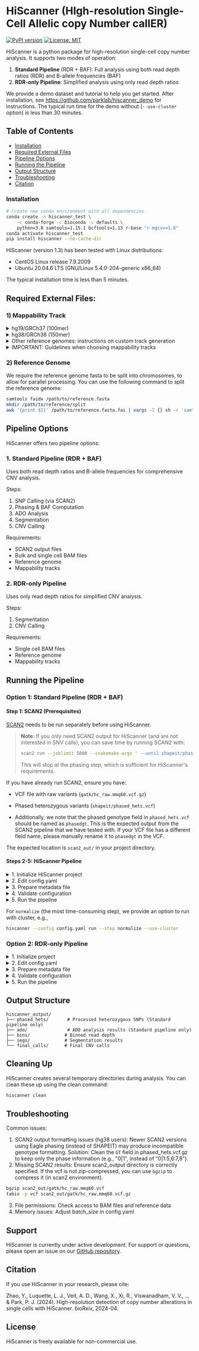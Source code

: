 # HiScanner (HIgh-resolution Single-Cell Allelic copy Number callER)
[![PyPI version](https://badge.fury.io/py/hiscanner.svg)](https://badge.fury.io/py/hiscanner)
[![License: MIT](https://img.shields.io/badge/License-MIT-yellow.svg)](https://opensource.org/licenses/MIT)

HiScanner is a python package for high-resolution single-cell copy number analysis. It supports two modes of operation:

1. **Standard Pipeline** (RDR + BAF): Full analysis using both read depth ratios (RDR) and B-allele frequencies (BAF)
2. **RDR-only Pipeline**: Simplified analysis using only read depth ratios

We provide a demo dataset and tutorial to help you get started. After installation, see https://github.com/parklab/hiscanner_demo for instructions. The typical run time for the demo without (`--use-cluster` option) is less than 30 minutes.

## Table of Contents

- [Installation](#installation)
- [Required External Files](#required-external-files)
- [Pipeline Options](#pipeline-options)
- [Running the Pipeline](#running-the-pipeline)
- [Output Structure](#output-structure)
- [Troubleshooting](#troubleshooting)
- [Citation](#citation)

### Installation
```bash
# Create new conda environment with all dependencies
conda create -n hiscanner_test \
    -c conda-forge -c bioconda -c defaults \
    python=3.8 samtools=1.15.1 bcftools=1.13 r-base "r-mgcv>=1.8"
conda activate hiscanner_test
pip install hiscanner --no-cache-dir
```

HiScanner (version 1.3) has been tested with Linux distributions:
- CentOS Linux release 7.9.2009
- Ubuntu 20.04.6 LTS (GNU/Linux 5.4.0-204-generic x86_64)

The typical installation time is less than 5 minutes.


## Required External Files: 

### 1) Mappability Track
<details>
<summary>hg19/GRCh37 (100mer) </summary>

```bash
wget https://www.math.pku.edu.cn/teachers/xirb/downloads/software/BICseq2/Mappability/hg19CRG.100bp.tar.gz --no-check-certificate
tar -xvzf hg19CRG.100bp.tar.gz
```
</details>

<details>
<summary>hg38/GRCh38 (150mer)</summary>

Download from: https://doi.org/10.6084/m9.figshare.28370357.v1

</details>

<details>
<summary>Other reference genomes: instructions on custom track generation</summary>

For other genomes/read length configurations, follow instructions at [CGAP Annotations](https://cgap-annotations.readthedocs.io/en/latest/bic-seq2_mappability.html) to generate mappability tracks.
</details>

<details>
<summary>IMPORTANT: Guidelines when choosing mappability tracks</summary>

- **Shorter mappability track (e.g., 100bp) with longer reads (e.g., 150bp)**: Valid but conservative (some uniquely mappable regions may be missed)
- **Longer mappability track (e.g., 150bp) with shorter reads (e.g., 100bp)**: Not valid, will cause false positives
</details>

### 2) Reference Genome
We require the reference genome fasta to be split into chromosomes, to allow for parallel processing. You can use the following command to split the reference genome:
```bash
samtools faidx /path/to/reference.fasta
mkdir /path/to/reference/split
awk '{print $1}' /path/to/reference.fasta.fai | xargs -I {} sh -c 'samtools faidx /path/to/reference.fasta {} > /path/to/reference/split/{}.fasta'
```


## Pipeline Options

HiScanner offers two pipeline options:

### 1. Standard Pipeline (RDR + BAF)
Uses both read depth ratios and B-allele frequencies for comprehensive CNV analysis.

Steps:
1. SNP Calling (via SCAN2)
2. Phasing & BAF Computation
3. ADO Analysis
4. Segmentation
5. CNV Calling

Requirements:
- SCAN2 output files
- Bulk and single cell BAM files
- Reference genome
- Mappability tracks

### 2. RDR-only Pipeline
Uses only read depth ratios for simplified CNV analysis.

Steps:
1. Segmentation
2. CNV Calling

Requirements:
- Single cell BAM files
- Reference genome
- Mappability tracks

## Running the Pipeline

### Option 1: Standard Pipeline (RDR + BAF)


#### Step 1: SCAN2 (Prerequisites)

[SCAN2](https://github.com/parklab/SCAN2) needs to be run separately before using HiScanner. 

> **Note**: If you only need SCAN2 output for HiScanner (and are not interested in SNV calls), you can save time by running SCAN2 with:
> ```bash
> scan2 run --joblimit 5000 --snakemake-args ' --until shapeit/phased_hets.vcf.gz --latency-wait 120'
> ```
> This will stop at the phasing step, which is sufficient for HiScanner's requirements.

If you have already run SCAN2, ensure you have:
- VCF file with raw variants (`gatk/hc_raw.mmq60.vcf.gz`)
- Phased heterozygous variants (`shapeit/phased_hets.vcf`)

- Additionally, we note that the phased genotype field in `phased_hets.vcf` should be named as `phasedgt`. This is the expected output from the SCAN2 pipeline that we have tested with. If your VCF file has a different field name, please manually rename it to `phasedgt` in the VCF.

The expected location is `scan2_out/` in your project directory.

#### Steps 2-5: HiScanner Pipeline
<details>
<summary>1. Initialize HiScanner project</summary>

```bash
hiscanner init --output ./my_project
cd my_project
```
</details>

<details>
<summary>2. Edit config.yaml</summary>

Edit with your paths and parameters
</details>

<details>
<summary>3. Prepare metadata file</summary>

Must contain the following columns:
```
bamID    bam    singlecell
bulk1    /path/to/bulk.bam    N
cell1    /path/to/cell1.bam   Y 
cell2    /path/to/cell2.bam   Y
```
</details>

<details>
<summary>4. Validate configuration</summary>

```bash
hiscanner validate
```
</details>

<details>
<summary>5. Run the pipeline</summary>

```bash
hiscanner run --step snp      # Check SCAN2 results
hiscanner run --step phase    # Process SCAN2 results
hiscanner run --step ado      # ADO analysis to identify optimal bin size
hiscanner run --step normalize # Normalize read depth ratios
hiscanner run --step segment  # Segmentation
hiscanner run --step cnv      # CNV calling

# Or run all steps at once:
hiscanner run --step all
```
</details>

For ```normalize``` (the most time-consuming step), we provide an option to run with cluster, e.g., 
```bash
hiscanner --config config.yaml run --step normalize --use-cluster
```

### Option 2: RDR-only Pipeline
<details>
<summary>1. Initialize project</summary>

```bash
hiscanner init --output ./my_project
cd my_project
```
</details>

<details>
<summary>2. Edit config.yaml</summary>

- Set `rdr_only: true`
- Configure paths and parameters
</details>

<details>
<summary>3. Prepare metadata file</summary>

Must contain the following columns (bulk samples are not required):
```
bamID    bam    singlecell
cell1    /path/to/cell1.bam   Y 
cell2    /path/to/cell2.bam   Y
```
</details>

<details>
<summary>4. Validate configuration</summary>

```bash
hiscanner validate
```
</details>

<details>
<summary>5. Run the pipeline</summary>

```bash
hiscanner run --step normalize # Normalize read depth ratios
hiscanner run --step segment  # Segmentation
hiscanner run --step cnv      # CNV calling
```
</details>


## Output Structure

```
hiscanner_output/
├── phased_hets/       # Processed heterozygous SNPs (Standard pipeline only)
├── ado/               # ADO analysis results (Standard pipeline only)
├── bins/             # Binned read depth
├── segs/             # Segmentation results
└── final_calls/      # Final CNV calls
```

## Cleaning Up
HiScanner creates several temporary directories during analysis. You can clean these up using the clean command:
```bash
hiscanner clean
```

## Troubleshooting

Common issues:
1. SCAN2 output formatting issues (hg38 users): Newer SCAN2 versions using Eagle phasing (instead of SHAPEIT) may produce incompatible genotype formatting. Solution: Clean the `GT` field in phased_hets.vcf.gz to keep only the phase information (e.g., "0|1", instead of "0|1:5,6:7,8").
2. Missing SCAN2 results: Ensure scan2_output directory is correctly specified. If the vcf is not zip-compressed, you can use `bgzip` to compress it (in scan2 environment).
```bash
bgzip scan2_out/gatk/hc_raw.mmq60.vcf
tabix -p vcf scan2_out/gatk/hc_raw.mmq60.vcf.gz
```
3. File permissions: Check access to BAM files and reference data
4. Memory issues: Adjust batch_size in config.yaml


## Support
HiScanner is currently under active development. For support or questions, please open an issue on our [GitHub repository](github.com/parklab/hiscanner).


## Citation

If you use HiScanner in your research, please cite:

Zhao, Y., Luquette, L. J., Veit, A. D., Wang, X., Xi, R., Viswanadham, V. V., ... & Park, P. J. (2024). High-resolution detection of copy number alterations in single cells with HiScanner. bioRxiv, 2024-04.

## License
HiScanner is freely available for non-commercial use.

